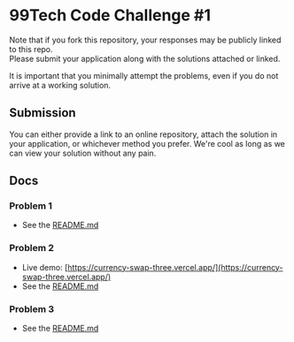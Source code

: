 # 99Tech Code Challenge #1 #

Note that if you fork this repository, your responses may be publicly linked to this repo.  
Please submit your application along with the solutions attached or linked.   

It is important that you minimally attempt the problems, even if you do not arrive at a working solution.

## Submission ##
You can either provide a link to an online repository, attach the solution in your application, or whichever method you prefer.
We're cool as long as we can view your solution without any pain.

## Docs

### Problem 1
- See the [README.md](./src/problem1/README.md)

### Problem 2
- Live demo: [https://currency-swap-three.vercel.app/](https://currency-swap-three.vercel.app/)
- See the [README.md](./src/problem2/README.md)

### Problem 3
- See the [README.md](./src/problem3/README.md)
